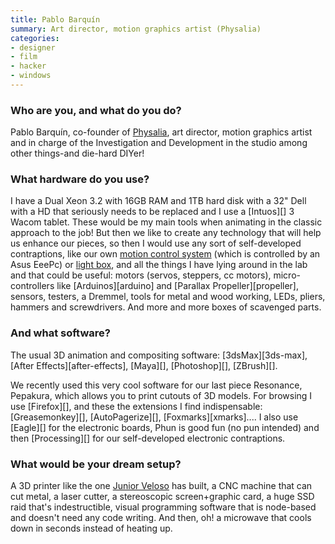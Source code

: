 ```yaml
---
title: Pablo Barquín
summary: Art director, motion graphics artist (Physalia)
categories:
- designer
- film
- hacker
- windows
---
```


### Who are you, and what do you do?

Pablo Barquín, co-founder of [Physalia](http://www.physaliastudio.com/ "A motion graphics and VFX studio in Barcelona."), art director, motion graphics artist and in charge of the Investigation and Development in the studio among other things-and die-hard DIYer!

### What hardware do you use?

I have a Dual Xeon 3.2 with 16GB RAM and 1TB hard disk with a 32" Dell with a HD that seriously needs to be replaced and I use a [Intuos][] 3 Wacom tablet. These would be my main tools when animating in the classic approach to the job! But then we like to create any technology that will help us enhance our pieces, so then I would use any sort of self-developed contraptions, like our own [motion control system](http://www.physaliastudio.com/motion-control.html "Physalia's home-built motion control system.") (which is controlled by an Asus EeePc) or [light box](http://www.physaliastudio.com/lightbox.html "Physalia's home-built light box."), and all the things I have lying around in the lab and that could be useful: motors (servos, steppers, cc motors), micro-controllers like [Arduinos][arduino] and [Parallax Propeller][propeller], sensors, testers, a Dremmel, tools for metal and wood working, LEDs, pliers, hammers and screwdrivers. And more and more boxes of scavenged parts.

### And what software?

The usual 3D animation and compositing software: [3dsMax][3ds-max], [After Effects][after-effects], [Maya][], [Photoshop][], [ZBrush][].

We recently used this very cool software for our last piece Resonance, Pepakura, which allows you to print cutouts of 3D models. For browsing I use [Firefox][], and these the extensions I find indispensable: [Greasemonkey][], [AutoPagerize][], [Foxmarks][xmarks].... I also use [Eagle][] for the electronic boards, Phun is good fun (no pun intended) and then [Processing][] for our self-developed electronic contraptions.

### What would be your dream setup?

A 3D printer like the one [Junior Veloso](http://3dhomemade.blogspot.com/ "Junior's website about his 3D printer.") has built, a CNC machine that can cut metal, a laser cutter, a stereoscopic screen+graphic card, a huge SSD raid that's indestructible, visual programming software that is node-based and doesn't need any code writing. And then, oh! a microwave that cools down in seconds instead of heating up.